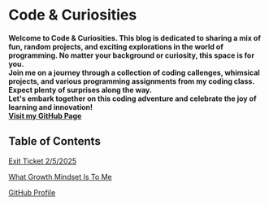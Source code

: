 # **Code & Curiosities**

#### Welcome to Code & Curiosities. This blog is dedicated to sharing a mix of fun, random projects, and exciting explorations in the world of programming. No matter your background or curiosity, this space is for you. <br> Join me on a journey through a collection of coding callenges, whimsical projects, and various programming assignments from my coding class. Expect plenty of surprises along the way. <br> Let's embark together on this coding adventure and celebrate the joy of learning and innovation! <br> [Visit my GitHub Page](https://github.com/kadariusclemons)

## Table of Contents
[Exit Ticket 2/5/2025](Portfolio/feb5th2025.md)

[What Growth Mindset Is To Me](Portfolio/growthmindset.md)

[GitHub Profile](https://github.com/kadariusclemons)
